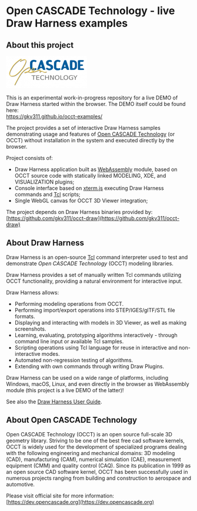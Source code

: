 Open CASCADE Technology - live Draw Harness examples
======================================

## About this project

![Open CASCADE Technology logo](/images/occt_draw_logo.png)

This is an experimental work-in-progress repository for a live DEMO of Draw Harness started within the browser.
The DEMO itself could be found here:<br>
https://gkv311.github.io/occt-examples/

The project provides a set of interactive Draw Harness samples demonstrating usage and features of [Open CASCADE Technology](https://dev.opencascade.org) (or OCCT)
without installation in the system and executed directly by the browser.

Project consists of:
- Draw Harness application built as [WebAssembly](https://en.wikipedia.org/wiki/WebAssembly) module,
  based on OCCT source code with statically linked MODELING, XDE, and VISUALIZATION plugins;
- Console interface based on [xterm.js](https://xtermjs.org/)
  executing Draw Harness commands and [Tcl](https://en.wikipedia.org/wiki/Tcl) scripts;
- Single WebGL canvas for OCCT 3D Viewer integration;

The project depends on Draw Harness binaries provided by:<br>
[https://github.com/gkv311/occt-draw](https://github.com/gkv311/occt-draw)

## About Draw Harness

Draw Harness is an open-source [Tcl](https://en.wikipedia.org/wiki/Tcl) command interpreter
used to test and demonstrate *Open CASCADE Technology* (OCCT) modeling libraries.

Draw Harness provides a set of manually written Tcl commands utilizing OCCT functionality,
providing a natural environment for interactive input.

Draw Harness allows:

- Performing modeling operations from OCCT.
- Performing import/export operations into STEP/IGES/glTF/STL file formats.
- Displaying and interacting with models in 3D Viewer, as well as making screenshots.
- Learning, evaluating, prototyping algorithms interactively - through command line input or available Tcl samples.
- Scripting operations using Tcl language for reuse in interactive and non-interactive modes.
- Automated non-regression testing of algorithms.
- Extending with own commands through writing Draw Plugins.

Draw Harness can be used on a wide range of platforms, including Windows, macOS, Linux,
and even directly in the browser as WebAssembly module (this project is a live DEMO of the latter)!

See also the [Draw Harness User Guide](https://dev.opencascade.org/doc/overview/html/occt_user_guides__test_harness.html).

## About Open CASCADE Technology

Open CASCADE Technology (OCCT) is an open source full-scale 3D geometry library.
Striving to be one of the best free cad software kernels, OCCT is widely used for the development of specialized programs
dealing with the following engineering and mechanical domains:
3D modeling (CAD), manufacturing (CAM), numerical simulation (CAE), measurement equipment (CMM) and quality control (CAQ).
Since its publication in 1999 as an open source CAD software kernel,
OCCT has been successfully used in numerous projects ranging from building and construction to aerospace and automotive.

Please visit official site for more information:<br/>
[https://dev.opencascade.org](https://dev.opencascade.org)
